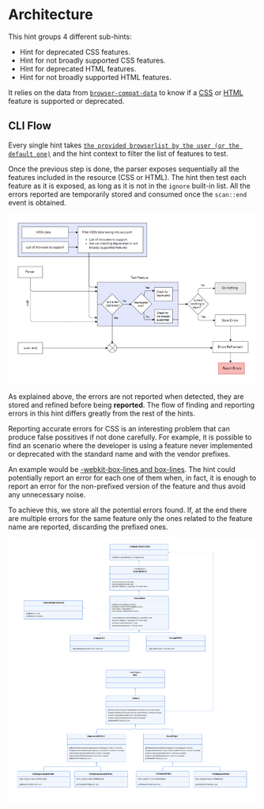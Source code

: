 # Architecture

This hint groups 4 different sub-hints:

* Hint for deprecated CSS features.
* Hint for not broadly supported CSS features.
* Hint for deprecated HTML features.
* Hint for not broadly supported HTML features.

It relies on the data from [`browser-compat-data`][browser-compat-data] to
know if a [CSS][browser-compat-data-css] or [HTML][browser-compat-data-html]
feature is supported or deprecated.

## CLI Flow

Every single hint takes [`the provided browserlist by the user (or the default
one)`][browser-context] and the hint context to filter the list of features to
test.

Once the previous step is done, the parser exposes sequentially all the features
included in the resource (CSS or HTML). The hint then test each feature as it is
exposed, as long as it is not in the `ignore` built-in list. All the errors
reported are temporarily stored and consumed once the `scan::end` event is
obtained.

[![Compat API hint's architecture][architecture]][architecture]

As explained above, the errors are not reported when detected, they are stored
and refined before being **reported**. The flow of finding and reporting errors
in this hint differs greatly from the rest of the hints.

Reporting accurate errors for CSS is an interesting problem that can produce
false possitives if not done carefully. For example, it is possible to find an
scenario where the developer is using a feature never implemented or deprecated
with the standard name and with the vendor prefixes.

An example would be [-webkit-box-lines and box-lines][mdn-box-lines]. The hint
could potentially report an error for each one of them when, in fact, it is
enough to report an error for the non-prefixed version of the feature and thus
avoid any unnecessary noise.

To achieve this, we store all the potential errors found. If, at the end there
are multiple errors for the same feature only the ones related to the feature
name are reported, discarding the prefixed ones.

[![Class inheritance diagram][class-inheritance-diagram]][class-inheritance-diagram]

<!-- Link labels: -->

[browser-compat-data]: https://github.com/mdn/browser-compat-data
[browser-compat-data-css]: https://github.com/mdn/browser-compat-data/tree/master/css
[browser-compat-data-html]: https://github.com/mdn/browser-compat-data/tree/master/html
[browser-context]: https://webhint.io/docs/user-guide/configuring-webhint/browser-context
[mdn-box-lines]: https://developer.mozilla.org/en-US/docs/Web/CSS/box-lines
[architecture]: images/architecture.png
[class-inheritance-diagram]: images/uml.png
